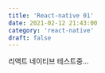 ```yaml
---
title: 'React-native 01'
date: 2021-02-12 21:43:00
category: 'react-native'
draft: false
---
```


리액트 네이티브 테스트중...
